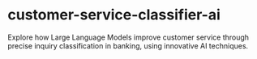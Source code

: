 # customer-service-classifier-ai
Explore how Large Language Models improve customer service through precise inquiry classification in banking, using innovative AI techniques.
